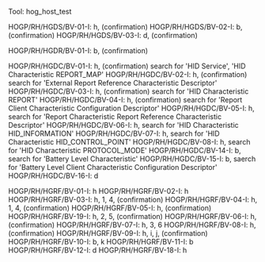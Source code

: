 Tool: hog_host_test

HOGP/RH/HGDS/BV-01-I: h, (confirmation)
HOGP/RH/HGDS/BV-02-I: b, (confirmation)
HOGP/RH/HGDS/BV-03-I: d, (confirmation)

HOGP/RH/HGDR/BV-01-I: b, (confirmation)

HOGP/RH/HGDC/BV-01-I: h, (confirmation) search for 'HID Service', 'HID Characteristic REPORT_MAP'
HOGP/RH/HGDC/BV-02-I: h, (confirmation) search for 'External Report Reference Characteristic Descriptor'
HOGP/RH/HGDC/BV-03-I: h, (confirmation) search for 'HID Characteristic REPORT'
HOGP/RH/HGDC/BV-04-I: h, (confirmation) search for 'Report Client Characteristic Configuration Descriptor'
HOGP/RH/HGDC/BV-05-I: h, search for 'Report Characteristic Report Reference Characteristic Descriptor'
HOGP/RH/HGDC/BV-06-I: h, search for 'HID Characteristic HID_INFORMATION'
HOGP/RH/HGDC/BV-07-I: h, search for 'HID Characteristic HID_CONTROL_POINT'
HOGP/RH/HGDC/BV-08-I: h, search for 'HID Characteristic PROTOCOL_MODE'
HOGP/RH/HGDC/BV-14-I: b, search for 'Battery Level Characteristic'
HOGP/RH/HGDC/BV-15-I: b, saerch for 'Battery Level Client Characteristic Configuration Descriptor'
HOGP/RH/HGDC/BV-16-I: d

HOGP/RH/HGRF/BV-01-I: h
HOGP/RH/HGRF/BV-02-I: h
HOGP/RH/HGRF/BV-03-I: h, 1, 4, (confirmation)
HOGP/RH/HGRF/BV-04-I: h, 1, 4, (confirmation)
HOGP/RH/HGRF/BV-05-I: h, (confirmation)
HOGP/RH/HGRF/BV-19-I: h, 2, 5, (confirmation)
HOGP/RH/HGRF/BV-06-I: h, (confirmation)
HOGP/RH/HGRF/BV-07-I: h, 3, 6
HOGP/RH/HGRF/BV-08-I: h, (confirmation)
HOGP/RH/HGRF/BV-09-I: h, i, j, (confirmation)
HOGP/RH/HGRF/BV-10-I: b, k
HOGP/RH/HGRF/BV-11-I: b
HOGP/RH/HGRF/BV-12-I: d
HOGP/RH/HGRF/BV-18-I: h